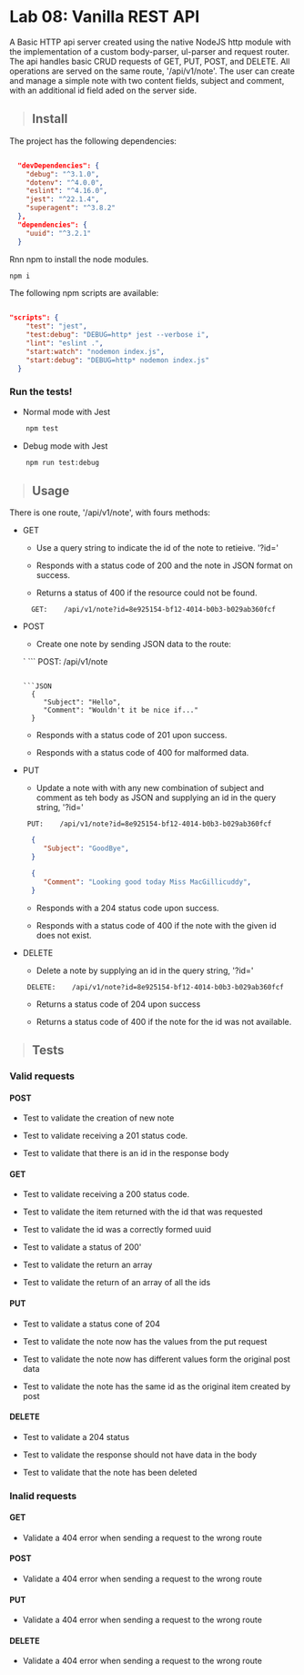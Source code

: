 # Lab 08: Vanilla REST API



A Basic HTTP api server created using the native NodeJS http module with the implementation of a custom body-parser, ul-parser and request router.  The api handles basic CRUD requests of GET, PUT, POST, and DELETE.  All operations are served on the same route, '/api/v1/note'.  The user can create and manage a simple note with two content fields, subject and comment, with an additional id field aded on the server side. 



>## Install
    
The project has the following dependencies:

```JSON

  "devDependencies": {
    "debug": "^3.1.0",
    "dotenv": "^4.0.0",
    "eslint": "^4.16.0",
    "jest": "^22.1.4",
    "superagent": "^3.8.2"
  },
  "dependencies": {
    "uuid": "^3.2.1"
  }

```

Rnn npm to install the node modules.

```bash
npm i 
```

The following npm scripts are available:

```JSON

"scripts": {
    "test": "jest",
    "test:debug": "DEBUG=http* jest --verbose i",
    "lint": "eslint .",
    "start:watch": "nodemon index.js",
    "start:debug": "DEBUG=http* nodemon index.js"
  }

```

### Run the tests!

 - Normal mode with Jest

```bash
    npm test
```

- Debug mode with Jest 

```bash
    npm run test:debug
```

>## Usage

There is one route, '/api/v1/note', with fours methods:

- GET

  - Use a query string to indicate the id of the note to retieive.  '?id=<uuid>' 
  
  - Responds with a status code of 200 and the note in JSON format on success.

  - Returns a status of 400 if the resource could not be found.

  ```
    GET:    /api/v1/note?id=8e925154-bf12-4014-b0b3-b029ab360fcf
  ```

- POST

  - Create one note by sending JSON data to the route:

  ` ```
    POST:   /api/v1/note
  ```

  ```JSON
    {
       "Subject": "Hello",
       "Comment": "Wouldn't it be nice if..."
    }
  ```

  - Responds with a status code of 201 upon success.

  - Responds with a status code of 400 for malformed data.

- PUT

  - Update a note with with any new combination of subject and comment as teh body as JSON and supplying an id in the query string, '?id=<uuid>' 

   ```
    PUT:    /api/v1/note?id=8e925154-bf12-4014-b0b3-b029ab360fcf
  ```

  ```JSON
    {
       "Subject": "GoodBye",
    }
  ```

  ```JSON
    {
       "Comment": "Looking good today Miss MacGillicuddy",
    }
  ```

  - Responds with a 204 status code upon success.

  - Responds with a status code of 400 if the note with the given id does not exist. 

- DELETE

  - Delete a note by supplying an id in the query string, '?id=<uuid>' 

   ```
    DELETE:    /api/v1/note?id=8e925154-bf12-4014-b0b3-b029ab360fcf
  ```

  - Returns a status code of 204 upon success

  - Returns a status code of 400 if the note for the id was not available.


>## Tests

  ### Valid requests

  #### POST

  - Test to validate the creation of new note

  - Test to validate receiving a 201 status code.

  - Test to validate that there is an id in the response body

  #### GET

  - Test to validate receiving a 200 status code.

  - Test to validate the item returned with the id that was requested

  - Test to validate the id was a correctly formed uuid

  - Test to validate a status of 200'
  
  - Test to validate the return an array
  
  - Test to validate the return of an array of all the ids


  #### PUT

  - Test to validate a status cone of 204

  - Test to validate the note now has the values from the put request

  - Test to validate the note now has different values form the original post data

  - Test to validate the note has the same id as the original item created by post 

  #### DELETE

  - Test to validate a 204 status

  - Test to validate the response should not have data in the body
  
  - Test to validate that the note has been deleted


### Inalid requests

  #### GET
     
   - Validate a 404 error when sending a request to the wrong route
    
  #### POST
     
   - Validate a 404 error when sending a request to the wrong route
  
  #### PUT
     
   - Validate a 404 error when sending a request to the wrong route
   
   #### DELETE
     
   - Validate a 404 error when sending a request to the wrong route
  
